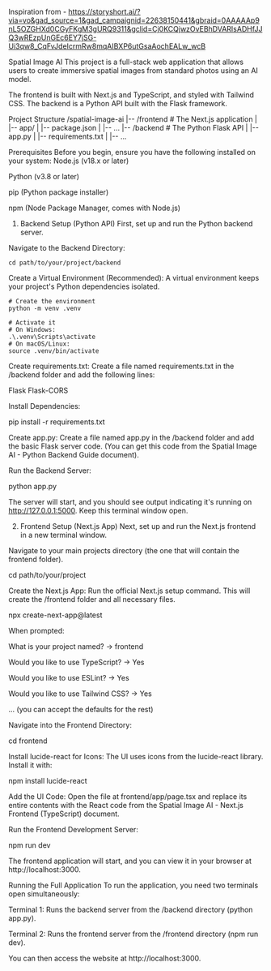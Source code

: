 Inspiration from - https://storyshort.ai/?via=vo&gad_source=1&gad_campaignid=22638150441&gbraid=0AAAAAp9nL5OZGHXd0CGyFKgM3gURQ9311&gclid=Cj0KCQjwzOvEBhDVARIsADHfJJQ3wREzpUnGEc6EY7jSG-Ui3qw8_CqFvJdeIcrmRw8mqAIBXP6utGsaAochEALw_wcB

Spatial Image AI
This project is a full-stack web application that allows users to create immersive spatial images from standard photos using an AI model.

The frontend is built with Next.js and TypeScript, and styled with Tailwind CSS. The backend is a Python API built with the Flask framework.

Project Structure
    /spatial-image-ai
    |-- /frontend      # The Next.js application
    |   |-- app/
    |   |-- package.json
    |   |-- ...
    |-- /backend       # The Python Flask API
    |   |-- app.py
    |   |-- requirements.txt
    |   |-- ...

Prerequisites
Before you begin, ensure you have the following installed on your system:
Node.js (v18.x or later)

Python (v3.8 or later)

pip (Python package installer)

npm (Node Package Manager, comes with Node.js)

1. Backend Setup (Python API)
First, set up and run the Python backend server.

Navigate to the Backend Directory:

    cd path/to/your/project/backend

Create a Virtual Environment (Recommended):
A virtual environment keeps your project's Python dependencies isolated.

    # Create the environment
    python -m venv .venv

    # Activate it
    # On Windows:
    .\.venv\Scripts\activate
    # On macOS/Linux:
    source .venv/bin/activate

Create requirements.txt:
Create a file named requirements.txt in the /backend folder and add the following lines:

Flask
Flask-CORS

Install Dependencies:

pip install -r requirements.txt

Create app.py:
Create a file named app.py in the /backend folder and add the basic Flask server code. (You can get this code from the Spatial Image AI - Python Backend Guide document).

Run the Backend Server:

python app.py

The server will start, and you should see output indicating it's running on http://127.0.0.1:5000. Keep this terminal window open.

2. Frontend Setup (Next.js App)
Next, set up and run the Next.js frontend in a new terminal window.

Navigate to your main projects directory (the one that will contain the frontend folder).

cd path/to/your/project

Create the Next.js App:
Run the official Next.js setup command. This will create the /frontend folder and all necessary files.

npx create-next-app@latest

When prompted:

What is your project named? -> frontend

Would you like to use TypeScript? -> Yes

Would you like to use ESLint? -> Yes

Would you like to use Tailwind CSS? -> Yes

... (you can accept the defaults for the rest)

Navigate into the Frontend Directory:

cd frontend

Install lucide-react for Icons:
The UI uses icons from the lucide-react library. Install it with:

npm install lucide-react

Add the UI Code:
Open the file at frontend/app/page.tsx and replace its entire contents with the React code from the Spatial Image AI - Next.js Frontend (TypeScript) document.

Run the Frontend Development Server:

npm run dev

The frontend application will start, and you can view it in your browser at http://localhost:3000.

Running the Full Application
To run the application, you need two terminals open simultaneously:

Terminal 1: Runs the backend server from the /backend directory (python app.py).

Terminal 2: Runs the frontend server from the /frontend directory (npm run dev).

You can then access the website at http://localhost:3000.